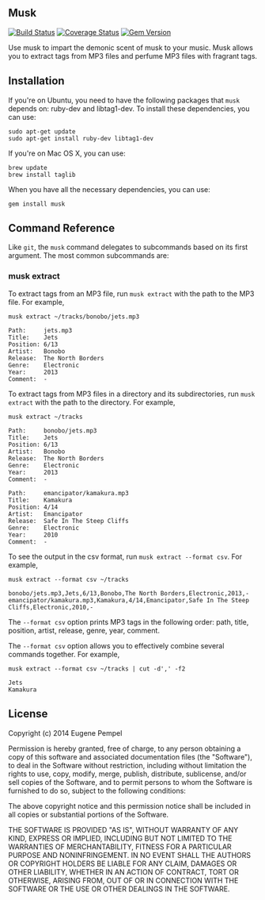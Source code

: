 ## Musk

[![Build Status](https://travis-ci.org/pempel/musk.svg?branch=master)](https://travis-ci.org/pempel/musk)
[![Coverage Status](https://coveralls.io/repos/pempel/musk/badge.png?branch=master)](https://coveralls.io/r/pempel/musk?branch=master)
[![Gem Version](https://badge.fury.io/rb/musk.png)](http://badge.fury.io/rb/musk)

Use musk to impart the demonic scent of musk to your music.
Musk allows you to extract tags from MP3 files and perfume MP3 files
with fragrant tags.

## Installation

If you're on Ubuntu, you need to have the following packages
that `musk` depends on: ruby-dev and libtag1-dev. To install
these dependencies, you can use:

    sudo apt-get update
    sudo apt-get install ruby-dev libtag1-dev

If you're on Mac OS X, you can use:

    brew update
    brew install taglib

When you have all the necessary dependencies, you can use:

    gem install musk

## Command Reference

Like `git`, the `musk` command delegates to subcommands based on its
first argument. The most common subcommands are:

### musk extract

To extract tags from an MP3 file, run `musk extract` with the path to
the MP3 file. For example,

    musk extract ~/tracks/bonobo/jets.mp3

    Path:     jets.mp3
    Title:    Jets
    Position: 6/13
    Artist:   Bonobo
    Release:  The North Borders
    Genre:    Electronic
    Year:     2013
    Comment:  -

To extract tags from MP3 files in a directory and its subdirectories,
run `musk extract` with the path to the directory. For example,

    musk extract ~/tracks

    Path:     bonobo/jets.mp3
    Title:    Jets
    Position: 6/13
    Artist:   Bonobo
    Release:  The North Borders
    Genre:    Electronic
    Year:     2013
    Comment:  -

    Path:     emancipator/kamakura.mp3
    Title:    Kamakura
    Position: 4/14
    Artist:   Emancipator
    Release:  Safe In The Steep Cliffs
    Genre:    Electronic
    Year:     2010
    Comment:  -

To see the output in the csv format, run `musk extract --format csv`.
For example,

    musk extract --format csv ~/tracks

    bonobo/jets.mp3,Jets,6/13,Bonobo,The North Borders,Electronic,2013,-
    emancipator/kamakura.mp3,Kamakura,4/14,Emancipator,Safe In The Steep Cliffs,Electronic,2010,-

The `--format csv` option prints MP3 tags in the following order:
path, title, position, artist, release, genre, year, comment.

The `--format csv` option allows you to effectively combine
several commands together. For example,

    musk extract --format csv ~/tracks | cut -d',' -f2

    Jets
    Kamakura

## License

Copyright (c) 2014 Eugene Pempel

Permission is hereby granted, free of charge, to any person obtaining a copy
of this software and associated documentation files (the "Software"), to deal
in the Software without restriction, including without limitation the rights
to use, copy, modify, merge, publish, distribute, sublicense, and/or sell
copies of the Software, and to permit persons to whom the Software is
furnished to do so, subject to the following conditions:

The above copyright notice and this permission notice shall be included in all
copies or substantial portions of the Software.

THE SOFTWARE IS PROVIDED "AS IS", WITHOUT WARRANTY OF ANY KIND, EXPRESS OR
IMPLIED, INCLUDING BUT NOT LIMITED TO THE WARRANTIES OF MERCHANTABILITY,
FITNESS FOR A PARTICULAR PURPOSE AND NONINFRINGEMENT. IN NO EVENT SHALL THE
AUTHORS OR COPYRIGHT HOLDERS BE LIABLE FOR ANY CLAIM, DAMAGES OR OTHER
LIABILITY, WHETHER IN AN ACTION OF CONTRACT, TORT OR OTHERWISE, ARISING FROM,
OUT OF OR IN CONNECTION WITH THE SOFTWARE OR THE USE OR OTHER DEALINGS IN THE
SOFTWARE.
